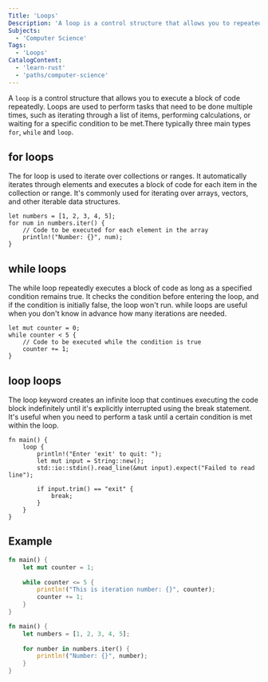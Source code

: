 ```yaml
---
Title: 'Loops'
Description: 'A loop is a control structure that allows you to repeatedly execute a block of code.'
Subjects:
  - 'Computer Science'
Tags:
  - 'Loops'
CatalogContent:
  - 'learn-rust'
  - 'paths/computer-science'
---
```


A `loop` is a control structure that allows you to execute a block of code repeatedly. Loops are used to perform tasks that need to be done multiple times, such as iterating through a list of items, performing calculations, or waiting for a specific condition to be met.There typically three main types `for`, `while` and `loop`.

## for loops 

The for loop is used to iterate over collections or ranges. It automatically iterates through elements and executes a block of code for each item in the collection or range.
It's commonly used for iterating over arrays, vectors, and other iterable data structures.

```pseudo
let numbers = [1, 2, 3, 4, 5];
for num in numbers.iter() {
    // Code to be executed for each element in the array
    println!("Number: {}", num);
}
```

## while loops

The while loop repeatedly executes a block of code as long as a specified condition remains true.
It checks the condition before entering the loop, and if the condition is initially false, the loop won't run.
while loops are useful when you don't know in advance how many iterations are needed.

```pseudo
let mut counter = 0;
while counter < 5 {
    // Code to be executed while the condition is true
    counter += 1;
}
```

## loop loops

The loop keyword creates an infinite loop that continues executing the code block indefinitely until it's explicitly interrupted using the break statement.
It's useful when you need to perform a task until a certain condition is met within the loop.

```pseudo
fn main() {
    loop {
        println!("Enter 'exit' to quit: ");
        let mut input = String::new();
        std::io::stdin().read_line(&mut input).expect("Failed to read line");
        
        if input.trim() == "exit" {
            break;
        }
    }
}
```

## Example 

```rust
fn main() {
    let mut counter = 1;
    
    while counter <= 5 {
        println!("This is iteration number: {}", counter);
        counter += 1;
    }
}
```

```rust
fn main() {
    let numbers = [1, 2, 3, 4, 5];
    
    for number in numbers.iter() {
        println!("Number: {}", number);
    }
}
```

